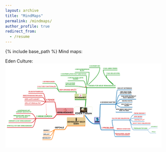 ```yaml
---
layout: archive
title: "MindMaps"
permalink: /mindmaps/
author_profile: true
redirect_from:
  - /resume
---
```


{% include base_path %}
Mind maps:

Eden Culture:
![eden culture](/images/edenculture.png)


